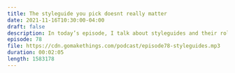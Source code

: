 ```yaml
---
title: The styleguide you pick doesnt really matter
date: 2021-11-16T10:30:00-04:00
draft: false
description: In today’s episode, I talk about styleguides and their role in a development process.
episode: 78
file: https://cdn.gomakethings.com/podcast/episode78-styleguides.mp3
duration: 00:02:05
length: 1583178
---
```


